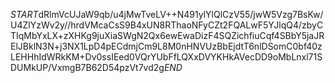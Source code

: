 $START$dRlmVcUJaW9qb/u4jMwTveLV++N491ylYlQlCzV55/jwW5Vzg7BsKw/U4ZlYzWv2y//hrdVMcaCsS9B4xUN8RThaoNFyCZt2FQALwF5YJlqQ4/zbyCTIqMbYxLX+zXHKg9juXiaSWgN2Qx6ewEwaDizF4SQZichfiuCqf4SBbY5jaJRElJBklN3N+j3NX1LpD4pECdmjCm9L8M0nHNVUzBbEjdtT6nlDSomC0bf40zLEHHhIdWRkKM+Dv0ssIEed0VQrYUbFfLQXxDVYKHkAVecDD9oMbLnxl71SDUMkUP/VxmgB7B62D54pzVt7vd2g$END$